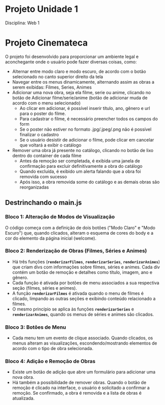 # Projeto Unidade 1

Disciplina: Web 1

# Projeto Cinemateca

O projeto foi desenvolvido para proporcionar um ambiente legal e aconchegante onde o usuário pode fazer diversas coisas, como:

- Alternar entre modo claro e modo escuro, de acordo com o botão selecionado no canto superior direito da tela
- Navegar entre os menus dinamicamente, alternando assim as obras a serem exibidas: Filmes, Series, Animes
- Adicionar uma nova obra, seja ela filme, serie ou anime, clicando no botão de Adicionar filme/serie/anime (botão de adicionar muda de acordo com o menu selecionado)
    - Ao clicar em adicionar, é possível inserir título, ano, gênero e url para o poster do filme.
    - Para cadastrar o filme, é necessário preencher todos os campos do form
    - Se o poster não estiver no formato .jpg/.jpeg/.png não é possível finalizar o cadastro
    - Se o usuário desistir de adicionar o filme, pode clicar em cancelar que voltará a exibir o catálogo
- Remover uma obra já presente no catálogo, clicando no botão de lixo dentro do container de cada filme
    - Antes da remoção ser completada, é exibida uma janela de confirmação para excluir definitivamente a obra do catálogo
    - Quando excluída, é exibido um alerta falando que a obra foi removida com sucesso
    - Após isso, a obra removida some do catálogo e as demais obras são reorganizadas

## Destrinchando o main.js

### Bloco 1: Alteração de Modos de Visualização

O código começa com a definição de dois botões ("Modo Claro" e "Modo Escuro") que, quando clicados, alteram o esquema de cores do body e a cor do elemento da página inicial (welcome).

### Bloco 2: Renderização de Obras (Filmes, Séries e Animes)

- Há três funções (**`renderizarFilmes`**, **`renderizarSeries`**, **`renderizarAnimes`**) que criam divs com informações sobre filmes, séries e animes. Cada div contém um botão de remoção e detalhes como título, imagem, ano e gênero.
- Cada função é ativada por botões de menu associados a sua respectiva seção (filmes, séries e animes).
- A função **`renderizarFilmes`** é ativada quando o menu de filmes é clicado, limpando as outras seções e exibindo conteúdo relacionado a filmes.
- O mesmo princípio se aplica às funções **`renderizarSeries`** e **`renderizarAnimes`**, quando os menus de séries e animes são clicados.

### Bloco 3: Botões de Menu

- Cada menu tem um evento de clique associado. Quando clicados, os menus alteram as visualizações, escondendo/mostrando elementos de acordo com o tipo de obra selecionada.

### Bloco 4: Adição e Remoção de Obras

- Existe um botão de adição que abre um formulário para adicionar uma nova obra.
- Há também a possibilidade de remover obras. Quando o botão de remoção é clicado na interface, o usuário é solicitado a confirmar a remoção. Se confirmado, a obra é removida e a lista de obras é atualizada.
